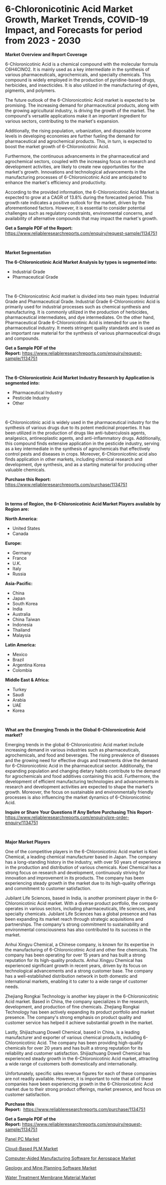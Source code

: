<p><h1>6-Chloronicotinic Acid Market Growth, Market Trends, COVID-19 Impact, and Forecasts for period from 2023 - 2030</h1></p><p><strong>Market Overview and Report Coverage</strong></p>
<p><p>6-Chloronicotinic Acid is a chemical compound with the molecular formula C6H4ClNO2. It is mainly used as a key intermediate in the synthesis of various pharmaceuticals, agrochemicals, and specialty chemicals. This compound is widely employed in the production of pyridine-based drugs, herbicides, and insecticides. It is also utilized in the manufacturing of dyes, pigments, and polymers.</p><p>The future outlook of the 6-Chloronicotinic Acid market is expected to be promising. The increasing demand for pharmaceutical products, along with the growing agricultural industry, is driving the growth of the market. The compound's versatile applications make it an important ingredient for various sectors, contributing to the market's expansion.</p><p>Additionally, the rising population, urbanization, and disposable income levels in developing economies are further fueling the demand for pharmaceutical and agrochemical products. This, in turn, is expected to boost the market growth of 6-Chloronicotinic Acid.</p><p>Furthermore, the continuous advancements in the pharmaceutical and agrochemical sectors, coupled with the increasing focus on research and development activities, are likely to create new opportunities for the market's growth. Innovations and technological advancements in the manufacturing processes of 6-Chloronicotinic Acid are anticipated to enhance the market's efficiency and productivity.</p><p>According to the provided information, the 6-Chloronicotinic Acid Market is expected to grow at a CAGR of 13.8% during the forecasted period. This growth rate indicates a positive outlook for the market, driven by the aforementioned factors. However, it is essential to consider potential challenges such as regulatory constraints, environmental concerns, and availability of alternative compounds that may impact the market's growth.</p></p>
<p><strong>Get a Sample PDF of the Report:</strong> <a href="https://www.reliableresearchreports.com/enquiry/request-sample/1134751">https://www.reliableresearchreports.com/enquiry/request-sample/1134751</a></p>
<p>&nbsp;</p>
<p><strong>Market Segmentation</strong></p>
<p><strong>The 6-Chloronicotinic Acid Market Analysis by types is segmented into:</strong></p>
<p><ul><li>Industrial Grade</li><li>Pharmaceutical Grade</li></ul></p>
<p>&nbsp;</p>
<p><p>The 6-Chloronicotinic Acid market is divided into two main types: Industrial Grade and Pharmaceutical Grade. Industrial Grade 6-Chloronicotinic Acid is primarily used for industrial processes such as chemical synthesis and manufacturing. It is commonly utilized in the production of herbicides, pharmaceutical intermediates, and dye intermediates. On the other hand, Pharmaceutical Grade 6-Chloronicotinic Acid is intended for use in the pharmaceutical industry. It meets stringent quality standards and is used as an important raw material for the synthesis of various pharmaceutical drugs and compounds.</p></p>
<p><strong>Get a Sample PDF of the Report:</strong>&nbsp;<a href="https://www.reliableresearchreports.com/enquiry/request-sample/1134751">https://www.reliableresearchreports.com/enquiry/request-sample/1134751</a></p>
<p>&nbsp;</p>
<p><strong>The 6-Chloronicotinic Acid Market Industry Research by Application is segmented into:</strong></p>
<p><ul><li>Pharmaceutical Industry</li><li>Pesticide Industry</li><li>Other</li></ul></p>
<p>&nbsp;</p>
<p><p>6-Chloronicotinic acid is widely used in the pharmaceutical industry for the synthesis of various drugs due to its potent medicinal properties. It has been utilized in the production of drugs like anti-tuberculosis agents, analgesics, antineoplastic agents, and anti-inflammatory drugs. Additionally, this compound finds extensive application in the pesticide industry, serving as a key intermediate in the synthesis of agrochemicals that effectively control pests and diseases in crops. Moreover, 6-Chloronicotinic acid also finds application in other markets, including chemical research and development, dye synthesis, and as a starting material for producing other valuable chemicals.</p></p>
<p><strong>Purchase this Report:</strong>&nbsp; <a href="https://www.reliableresearchreports.com/purchase/1134751">https://www.reliableresearchreports.com/purchase/1134751</a></p>
<p>&nbsp;</p>
<p><strong>In terms of Region, the 6-Chloronicotinic Acid Market Players available by Region are:</strong></p>
<p>
    <p> <strong> North America: </strong>
        <ul>
            <li>United States</li>
            <li>Canada</li>
        </ul>
        </p> 
    <p> <strong> Europe: </strong>
        <ul>
            <li>Germany</li>
            <li>France</li>
            <li>U.K.</li>
            <li>Italy</li>
            <li>Russia</li>
        </ul>
        </p> 
    <p> <strong> Asia-Pacific: </strong>
        <ul>
            <li>China</li>
            <li>Japan</li>
            <li>South Korea</li>
            <li>India</li>
            <li>Australia</li>
            <li>China Taiwan</li>
            <li>Indonesia</li>
            <li>Thailand</li>
            <li>Malaysia</li>
        </ul>
        </p> 
    <p> <strong> Latin America: </strong>
        <ul>
            <li>Mexico</li>
            <li>Brazil</li>
            <li>Argentina Korea</li>
            <li>Colombia</li>
        </ul>
        </p> 
    <p> <strong> Middle East & Africa: </strong>
        <ul>
            <li>Turkey</li>
            <li>Saudi</li>
            <li>Arabia</li>
            <li>UAE</li>
            <li>Korea</li>
        </ul>
    </p>
    </p>
<p>&nbsp;</p>
<p><strong>What are the Emerging Trends in the Global 6-Chloronicotinic Acid market?</strong></p>
<p><p>Emerging trends in the global 6-Chloronicotinic Acid market include increasing demand in various industries such as pharmaceuticals, agrochemicals, and food and beverages. The rising prevalence of diseases and the growing need for effective drugs and treatments drive the demand for 6-Chloronicotinic Acid in the pharmaceutical sector. Additionally, the expanding population and changing dietary habits contribute to the demand for agrochemicals and food additives containing this acid. Furthermore, the development of efficient manufacturing technologies and advancements in research and development activities are expected to shape the market's growth. Moreover, the focus on sustainable and environmentally friendly processes is also influencing the market dynamics of 6-Chloronicotinic Acid.</p></p>
<p><strong>Inquire or Share Your Questions If Any Before Purchasing This Report</strong>- <a href="https://www.reliableresearchreports.com/enquiry/pre-order-enquiry/1134751">https://www.reliableresearchreports.com/enquiry/pre-order-enquiry/1134751</a></p>
<p>&nbsp;</p>
<p><strong>Major Market Players</strong></p>
<p><p>One of the competitive players in the 6-Chloronicotinic Acid market is Koei Chemical, a leading chemical manufacturer based in Japan. The company has a long-standing history in the industry, with over 50 years of experience in the production and distribution of various chemicals. Koei Chemical has a strong focus on research and development, continuously striving for innovation and improvement in its products. The company has been experiencing steady growth in the market due to its high-quality offerings and commitment to customer satisfaction.</p><p>Jubilant Life Sciences, based in India, is another prominent player in the 6-Chloronicotinic Acid market. With a diverse product portfolio, the company operates in various sectors, including pharmaceuticals, life sciences, and specialty chemicals. Jubilant Life Sciences has a global presence and has been expanding its market reach through strategic acquisitions and partnerships. The company's strong commitment to sustainability and environmental consciousness has also contributed to its success in the market.</p><p>Anhui Xingyu Chemical, a Chinese company, is known for its expertise in the manufacturing of 6-Chloronicotinic Acid and other fine chemicals. The company has been operating for over 15 years and has built a strong reputation for its high-quality products. Anhui Xingyu Chemical has experienced significant growth in recent years, driven by its focus on technological advancements and a strong customer base. The company has a well-established distribution network in both domestic and international markets, enabling it to cater to a wide range of customer needs.</p><p>Zhejiang Rongkai Technology is another key player in the 6-Chloronicotinic Acid market. Based in China, the company specializes in the research, development, and production of fine chemicals. Zhejiang Rongkai Technology has been actively expanding its product portfolio and market presence. The company's strong emphasis on product quality and customer service has helped it achieve substantial growth in the market.</p><p>Lastly, Shijiazhuang Dowell Chemical, based in China, is a leading manufacturer and exporter of various chemical products, including 6-Chloronicotinic Acid. The company has been providing high-quality chemicals for over 20 years and has built a strong reputation for its reliability and customer satisfaction. Shijiazhuang Dowell Chemical has experienced steady growth in the 6-Chloronicotinic Acid market, attracting a wide range of customers both domestically and internationally.</p><p>Unfortunately, specific sales revenue figures for each of these companies are not readily available. However, it is important to note that all of these companies have been experiencing growth in the 6-Chloronicotinic Acid market due to their strong product offerings, market presence, and focus on customer satisfaction.</p></p>
<p><strong>Purchase this Report:</strong>&nbsp;&nbsp;<a href="https://www.reliableresearchreports.com/purchase/1134751">https://www.reliableresearchreports.com/purchase/1134751</a></p>
<p></p>
<p><strong>Get a Sample PDF of the Report:</strong>&nbsp;<a href="https://www.reliableresearchreports.com/enquiry/request-sample/1134751">https://www.reliableresearchreports.com/enquiry/request-sample/1134751</a></p>
<p><p><a href="https://medium.com/@brandonramos59/panel-pc-market-size-and-market-trends-complete-industry-overview-2023-to-2030-7feeb198b8b0">Panel PC Market</a></p><p><a href="https://www.linkedin.com/pulse/cloud-based-plm-market-share-amp-new-trends-analysis-report/">Cloud-Based PLM Market</a></p><p><a href="https://www.linkedin.com/pulse/computer-aided-manufacturing-software-aerospace-market-size-2023/">Computer-Aided Manufacturing Software for Aerospace Market</a></p><p><a href="https://www.linkedin.com/pulse/geology-mine-planning-software-market-size-share-global-analysis/">Geology and Mine Planning Software Market</a></p><p><a href="https://medium.com/@christopherbennett19/water-treatment-membrane-material-market-insight-market-trends-growth-forecasted-from-2023-to-f431a1305fe1">Water Treatment Membrane Material Market</a></p></p>